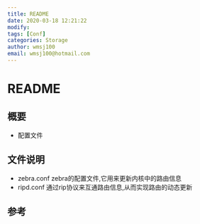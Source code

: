 ```yaml
---
title: README
date: 2020-03-18 12:21:22
modify: 
tags: [Conf]
categories: Storage
author: wmsj100
email: wmsj100@hotmail.com
---
```


# README

## 概要

- 配置文件

## 文件说明

- zebra.conf zebra的配置文件,它用来更新内核中的路由信息
- ripd.conf 通过rip协议来互通路由信息,从而实现路由的动态更新

## 参考

